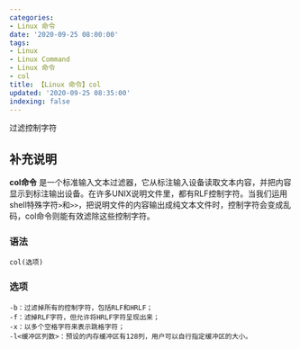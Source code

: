 ```yaml
---
categories:
- Linux 命令
date: '2020-09-25 08:00:00'
tags:
- Linux
- Linux Command
- Linux 命令
- col
title: 【Linux 命令】col
updated: '2020-09-25 08:35:00'
indexing: false
---
```


过滤控制字符

## 补充说明

**col命令** 是一个标准输入文本过滤器，它从标注输入设备读取文本内容，并把内容显示到标注输出设备。在许多UNIX说明文件里，都有RLF控制字符。当我们运用shell特殊字符`>`和`>>`，把说明文件的内容输出成纯文本文件时，控制字符会变成乱码，col命令则能有效滤除这些控制字符。

### 语法

```shell
col(选项)
```

### 选项

```shell
-b：过滤掉所有的控制字符，包括RLF和HRLF；
-f：滤掉RLF字符，但允许将HRLF字符呈现出来；
-x：以多个空格字符来表示跳格字符；
-l<缓冲区列数>：预设的内存缓冲区有128列，用户可以自行指定缓冲区的大小。
```


<!-- Linux命令行搜索引擎：https://jaywcjlove.github.io/linux-command/ -->